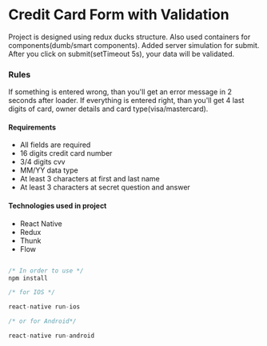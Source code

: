 # Credit Card Form with Validation 

Project is designed using redux ducks structure. Also used containers for components(dumb/smart components).
Added server simulation for submit. After you click on submit(setTimeout 5s), your data will be validated.

### Rules
If something is entered wrong, than you'll get an error message in 2 seconds after loader.
If everything is entered right, than you'll get 4 last digits of card, owner details and card type(visa/mastercard).

#### Requirements

- All fields are required
- 16 digits credit card number
- 3/4 digits cvv
- MM/YY data type
- At least 3 characters at first and last name
- At least 3 characters at secret question and answer

#### Technologies used in project
- React Native
- Redux
- Thunk
- Flow
 
```javascript

/* In order to use */
npm install

/* for IOS */ 

react-native run-ios 

/* or for Android*/

react-native run-android

```

